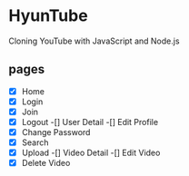# HyunTube

Cloning YouTube with JavaScript and Node.js

## pages
-[x] Home
-[x] Login
-[x] Join
-[x] Logout
-[] User Detail
-[] Edit Profile
-[x] Change Password
-[x] Search
-[x] Upload
-[] Video Detail
-[] Edit Video
-[x] Delete Video